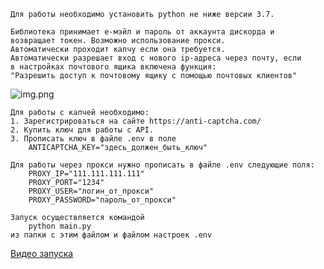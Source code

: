     Для работы необходимо установить python не ниже версии 3.7.

    Библиотека принимает е-мэйл и пароль от аккаунта дискорда и
    возвращает токен. Возможно использование прокси.
    Автоматически проходит капчу если она требуется.
    Автоматически разрешает вход с нового ip-адреса через почту, если
    в настройках почтового ящика включена функция:
    "Разрешить доступ к почтовому ящику с помощью почтовых клиентов"

![img.png](img.png)

    Для работы с капчей необходимо:
    1. Зарегистрироваться на сайте https://anti-captcha.com/
    2. Купить ключ для работы с API.
    3. Прописать ключ в файле .env в поле
        ANTICAPTCHA_KEY="здесь_должен_быть_ключ"

    Для работы через прокси нужно прописать в файле .env следующие поля:
        PROXY_IP="111.111.111.111"
        PROXY_PORT="1234"
        PROXY_USER="логин_от_прокси"
        PROXY_PASSWORD="пароль_от_прокси"

    Запуск осуществляется командой
        python main.py
    из папки с этим файлом и файлом настроек .env


[Видео запуска](https://youtu.be/EfiZhA0_8zs)
